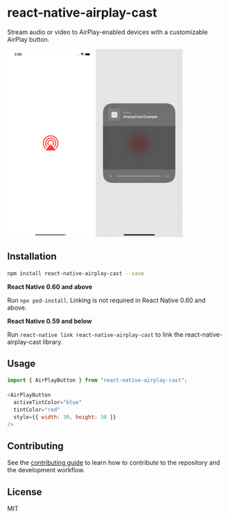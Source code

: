 # react-native-airplay-cast

Stream audio or video to AirPlay-enabled devices with a customizable AirPlay button.

<img src="example-1.png" width=200 alt="AirPlay Button" /> <img src="example-2.png" width=200 alt="AirPlay Button Pressed" />

## Installation

```sh
npm install react-native-airplay-cast --save

```

**React Native 0.60 and above**

Run `npx pod-install`. Linking is not required in React Native 0.60 and above.

**React Native 0.59 and below**

Run `react-native link react-native-airplay-cast` to link the react-native-airplay-cast library.

## Usage

```js
import { AirPlayButton } from "react-native-airplay-cast";

<AirPlayButton 
  activeTintColor="blue"
  tintColor="red"
  style={{ width: 30, height: 30 }}
/>
```

## Contributing

See the [contributing guide](CONTRIBUTING.md) to learn how to contribute to the repository and the development workflow.

## License

MIT
